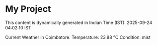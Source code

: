 # My Project

This content is dynamically generated in Indian Time (IST): 2025-09-24 04:02:10 IST


Current Weather in Coimbatore:
Temperature: 23.88 °C
Condition: mist
